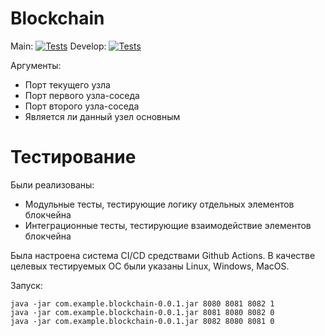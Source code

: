 # Blockchain


Main:
[![Tests](https://github.com/WorryWarrior/Blockchain/actions/workflows/gradle-tests.yml/badge.svg?branch=main)](https://github.com/WorryWarrior/Blockchain/actions/workflows/gradle-tests.yml)
Develop:
[![Tests](https://github.com/WorryWarrior/Blockchain/actions/workflows/gradle-tests.yml/badge.svg?branch=dev)](https://github.com/WorryWarrior/Blockchain/actions/workflows/gradle-tests.yml)

Аргументы:
- Порт текущего узла
- Порт первого узла-соседа
- Порт второго узла-соседа
- Является ли данный узел основным

# Тестирование

Были реализованы:

- Модульные тесты, тестирующие логику отдельных элементов блокчейна
- Интеграционные тесты, тестирующие взаимодействие элементов блокчейна

Была настроена система CI/CD средствами Github Actions. 
В качестве целевых тестируемых ОС были указаны Linux, Windows, MacOS.

Запуск:
```
java -jar com.example.blockchain-0.0.1.jar 8080 8081 8082 1
java -jar com.example.blockchain-0.0.1.jar 8081 8080 8082 0
java -jar com.example.blockchain-0.0.1.jar 8082 8080 8081 0
```